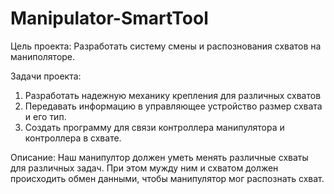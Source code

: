 # Manipulator-SmartTool
Цель проекта:
Разработать систему смены и распознования схватов на маниполяторе.

Задачи проекта:
1. Разработать надежную механику крепления для различных схватов  
2. Передавать информацию в управляющее устройство размер схвата и его тип.
3. Создать программу для связи контроллера манипулятора и контроллера в схвате.

Описание:
Наш манипултор должен уметь менять различные схваты для различных задач. При этом мужду ним и схватом должен происходить обмен данными,
чтобы манипулятор мог распознать схват.
